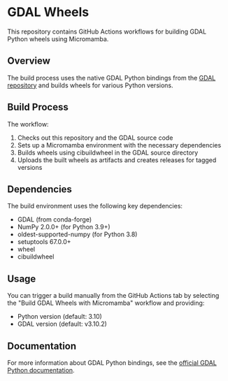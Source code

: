 # GDAL Wheels

This repository contains GitHub Actions workflows for building GDAL Python wheels using Micromamba.

## Overview

The build process uses the native GDAL Python bindings from the [GDAL repository](https://github.com/OSGeo/gdal) and builds wheels for various Python versions.

## Build Process

The workflow:

1. Checks out this repository and the GDAL source code
2. Sets up a Micromamba environment with the necessary dependencies
3. Builds wheels using cibuildwheel in the GDAL source directory
4. Uploads the built wheels as artifacts and creates releases for tagged versions

## Dependencies

The build environment uses the following key dependencies:

- GDAL (from conda-forge)
- NumPy 2.0.0+ (for Python 3.9+)
- oldest-supported-numpy (for Python 3.8)
- setuptools 67.0.0+
- wheel
- cibuildwheel

## Usage

You can trigger a build manually from the GitHub Actions tab by selecting the "Build GDAL Wheels with Micromamba" workflow and providing:

- Python version (default: 3.10)
- GDAL version (default: v3.10.2)

## Documentation

For more information about GDAL Python bindings, see the [official GDAL Python documentation](https://gdal.org/api/python_bindings.html).